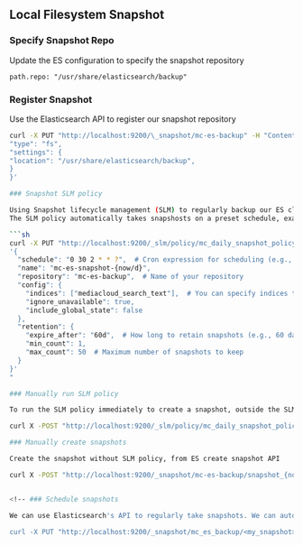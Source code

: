 ## Local Filesystem Snapshot

### Specify Snapshot Repo

Update the ES configuration to specify the snapshot repository

`path.repo: "/usr/share/elasticsearch/backup"`

### Register Snapshot

Use the Elasticsearch API to register our snapshot repository

```sh
curl -X PUT "http://localhost:9200/\_snapshot/mc-es-backup" -H "Content-Type: application/json" -d '{
"type": "fs",
"settings": {
"location": "/usr/share/elasticsearch/backup",
}
}'

### Snapshot SLM policy

Using Snapshot lifecycle management (SLM) to regularly backup our ES cluster.
The SLM policy automatically takes snapshosts on a preset schedule, example below takes snapshots daily at 2.30AM

```sh
curl -X PUT "http://localhost:9200/_slm/policy/mc_daily_snapshot_policy
'{
  "schedule": "0 30 2 * * ?",  # Cron expression for scheduling (e.g., daily at 2:30 AM)
  "name": "mc-es-snapshot-{now/d}",
  "repository": "mc-es-backup",  # Name of your repository
  "config": {
    "indices": ["mediacloud_search_text"],  # You can specify indices to snapshot, use "*" to match all
    "ignore_unavailable": true,
    "include_global_state": false
  },
  "retention": {
    "expire_after": "60d",  # How long to retain snapshots (e.g., 60 days)
    "min_count": 1,
    "max_count": 50  # Maximum number of snapshots to keep
  }
}'
"

### Manually run SLM policy

To run the SLM policy immediately to create a snapshot, outside the SLM schedule

curl X -POST "http://localhost:9200/_slm/policy/mc_daily_snapshot_policy/_execute"

### Manually create snapshots

Create the snapshot without SLM policy, from ES create snapshot API

curl X -POST "http://localhost:9200/_snapshot/mc-es-backup/snapshot_{now/d}?wait_for_completion=true"


<!-- ### Schedule snapshots

We can use Elasticsearch's API to regularly take snapshots. We can automate this using cron jobs (leveraging on `swarm-cronjob`)

curl -X PUT "http://localhost:9200/_snapshot/mc_es_backup/<my_snapshot>?wait_for_completion=true -->
